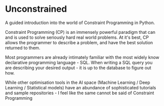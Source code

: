 # Unconstrained

A guided introduction into the world of Constraint Programming in Python.
  
Constraint Programming (CP) is an 
immensely powerful paradigm that can and is used to solve seriously hard real world problems.  At it's best, CP allows the programmer to describe a problem, and have the best solution returned to them.

Most programmers are already intimately familiar with the most widely know declarative programming language - SQL.  When writing a SQL query you are describing your desired output - it is up to the database to figure out how.


While other optimisation tools in the AI space (Machine Learning / Deep Learning / Statistical models) 
have an abundance of sophisticated tutorials and sample repositories - I feel like the same cannot be said of Constraint Programming
